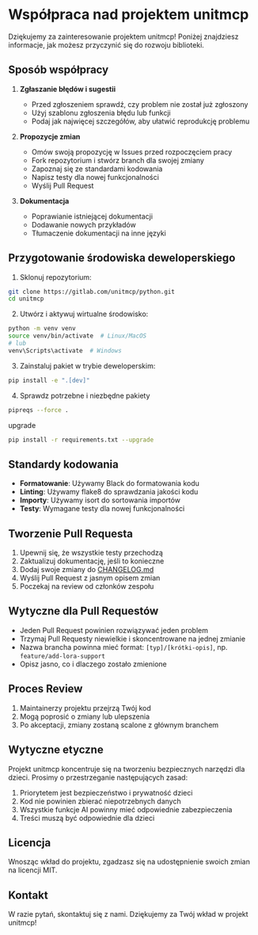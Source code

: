 # Współpraca nad projektem unitmcp

Dziękujemy za zainteresowanie projektem unitmcp! Poniżej znajdziesz informacje, jak możesz przyczynić się do rozwoju biblioteki.

## Sposób współpracy

1. **Zgłaszanie błędów i sugestii**
   - Przed zgłoszeniem sprawdź, czy problem nie został już zgłoszony
   - Użyj szablonu zgłoszenia błędu lub funkcji
   - Podaj jak najwięcej szczegółów, aby ułatwić reprodukcję problemu

2. **Propozycje zmian**
   - Omów swoją propozycję w Issues przed rozpoczęciem pracy
   - Fork repozytorium i stwórz branch dla swojej zmiany
   - Zapoznaj się ze standardami kodowania
   - Napisz testy dla nowej funkcjonalności
   - Wyślij Pull Request

3. **Dokumentacja**
   - Poprawianie istniejącej dokumentacji
   - Dodawanie nowych przykładów
   - Tłumaczenie dokumentacji na inne języki

## Przygotowanie środowiska deweloperskiego

1. Sklonuj repozytorium:
```bash
git clone https://gitlab.com/unitmcp/python.git
cd unitmcp
```

2. Utwórz i aktywuj wirtualne środowisko:
```bash
python -m venv venv
source venv/bin/activate  # Linux/MacOS
# lub
venv\Scripts\activate  # Windows
```

3. Zainstaluj pakiet w trybie deweloperskim:
```bash
pip install -e ".[dev]"
```

4. Sprawdz potrzebne i niezbędne pakiety
```bash
pipreqs --force .
```

upgrade
```bash
pip install -r requirements.txt --upgrade
```

## Standardy kodowania

- **Formatowanie**: Używamy Black do formatowania kodu
- **Linting**: Używamy flake8 do sprawdzania jakości kodu
- **Importy**: Używamy isort do sortowania importów
- **Testy**: Wymagane testy dla nowej funkcjonalności


## Tworzenie Pull Requesta

1. Upewnij się, że wszystkie testy przechodzą
2. Zaktualizuj dokumentację, jeśli to konieczne
3. Dodaj swoje zmiany do [CHANGELOG.md](CHANGELOG.md)
4. Wyślij Pull Request z jasnym opisem zmian
5. Poczekaj na review od członków zespołu

## Wytyczne dla Pull Requestów

- Jeden Pull Request powinien rozwiązywać jeden problem
- Trzymaj Pull Requesty niewielkie i skoncentrowane na jednej zmianie
- Nazwa brancha powinna mieć format: `[typ]/[krótki-opis]`, np. `feature/add-lora-support`
- Opisz jasno, co i dlaczego zostało zmienione

## Proces Review

1. Maintainerzy projektu przejrzą Twój kod
2. Mogą poprosić o zmiany lub ulepszenia
3. Po akceptacji, zmiany zostaną scalone z głównym branchem

## Wytyczne etyczne

Projekt unitmcp koncentruje się na tworzeniu bezpiecznych narzędzi dla dzieci. Prosimy o przestrzeganie następujących zasad:

1. Priorytetem jest bezpieczeństwo i prywatność dzieci
2. Kod nie powinien zbierać niepotrzebnych danych
3. Wszystkie funkcje AI powinny mieć odpowiednie zabezpieczenia
4. Treści muszą być odpowiednie dla dzieci

## Licencja

Wnosząc wkład do projektu, zgadzasz się na udostępnienie swoich zmian na licencji MIT.

## Kontakt

W razie pytań, skontaktuj się z nami.
Dziękujemy za Twój wkład w projekt unitmcp!